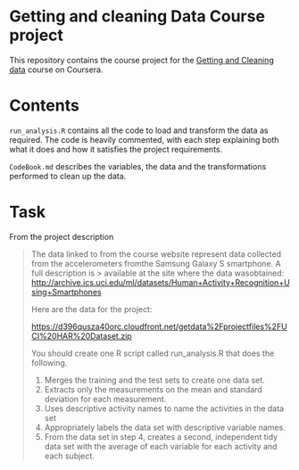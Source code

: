 # Getting and cleaning Data Course project
This repository contains the course project for the [Getting and Cleaning data](https://www.coursera.org/learn/data-cleaning/home/welcome) course on Coursera. 

# Contents
`run_analysis.R` contains all the code to load and transform the data as required.
The code is heavily commented, with each step explaining both what it does
and how it satisfies the project requirements. 

`CodeBook.md` describes the variables, the data and the transformations performed 
to clean up the data. 

# Task
From the project description

> The data linked to from the course website represent data collected from the accelerometers fromthe Samsung Galaxy S smartphone. A full description is > available at the site where the data wasobtained:
> http://archive.ics.uci.edu/ml/datasets/Human+Activity+Recognition+Using+Smartphones
> 
> Here are the data for the project:
> 
> https://d396qusza40orc.cloudfront.net/getdata%2Fprojectfiles%2FUCI%20HAR%20Dataset.zip
> 
> You should create one R script called run_analysis.R that does the following.
> 
> 1. Merges the training and the test sets to create one data set.
> 2. Extracts only the measurements on the mean and standard deviation for each measurement.
> 3. Uses descriptive activity names to name the activities in the data set
> 4. Appropriately labels the data set with descriptive variable names.
> 5. From the data set in step 4, creates a second, independent tidy data set with the average of each variable for each activity and each subject. 